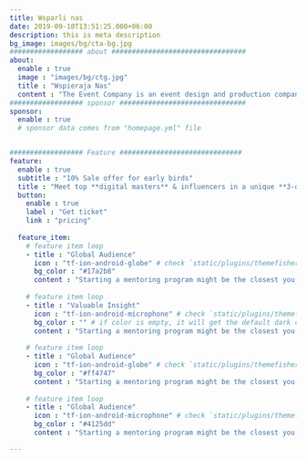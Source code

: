 ```yaml
---
title: Wsparli nas
date: 2019-09-10T13:51:25.000+06:00
description: this is meta description
bg_image: images/bg/cta-bg.jpg
################## about #################################
about:
  enable : true
  image : "images/bg/ctg.jpg"
  title : "Wspieraja Nas"
  content : "The Event Company is an event design and production company that specializes in corporate and social events as well as non-profit fundraisers. We consider ourselves experts when it comes to event fundraising and public/media relations and offer consultation services to our clients to help make their event a sensational success."
################## sponsor ###############################
sponsor:
  enable : true
  # sponsor data comes from "homepage.yml" file


################## Feature ##############################
feature:
  enable : true
  subtitle : "10% Sale offer for early birds"
  title : "Meet top **digital masters** & influencers in a unique **3-days** experience."
  button:
    enable : true
    label : "Get ticket"
    link : "pricing"
  
  feature_item:
    # feature item loop
    - title : "Global Audience"
      icon : "tf-ion-android-globe" # check `static/plugins/themefisher-font/demo.html` for more icon
      bg_color : "#17a2b8"
      content : "Starting a mentoring program might be the closest you'll ever get."
      
    # feature item loop
    - title : "Valuable Insight"
      icon : "tf-ion-android-microphone" # check `static/plugins/themefisher-font/demo.html` for more icon
      bg_color : "" # if color is empty, it will get the default dark color
      content : "Starting a mentoring program might be the closest you'll ever get."
      
    # feature item loop
    - title : "Global Audience"
      icon : "tf-ion-android-globe" # check `static/plugins/themefisher-font/demo.html` for more icon
      bg_color : "#ff4747"
      content : "Starting a mentoring program might be the closest you'll ever get."
      
    # feature item loop
    - title : "Global Audience"
      icon : "tf-ion-android-microphone" # check `static/plugins/themefisher-font/demo.html` for more icon
      bg_color : "#4125dd"
      content : "Starting a mentoring program might be the closest you'll ever get."

---
```

